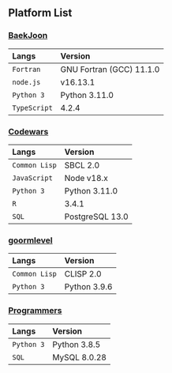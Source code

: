 ## Platform List


### [BaekJoon](https://www.acmicpc.net/)
|Langs|Version|
|:---|:---|
|```Fortran```|GNU Fortran (GCC) 11.1.0|
|```node.js```|v16.13.1|
|```Python 3```|Python 3.11.0|
|```TypeScript```|4.2.4|


### [Codewars](https://www.codewars.com/)
|Langs|Version|
|:---|:---|
|```Common Lisp```|SBCL 2.0|
|```JavaScript```|Node v18.x
|```Python 3```|Python 3.11.0|
|```R```|3.4.1|
|```SQL```|PostgreSQL 13.0|


### [goormlevel](https://level.goorm.io/)
|Langs|Version|
|:---|:---|
|```Common Lisp```|CLISP 2.0|
|```Python 3```|Python 3.9.6|


### [Programmers](https://school.programmers.co.kr/learn/challenges)
|Langs|Version|
|:---|:---|
|```Python 3```|Python 3.8.5|
|```SQL```|MySQL 8.0.28|
